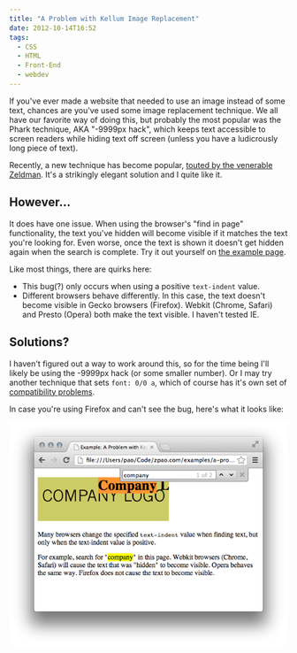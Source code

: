 ```yaml
---
title: "A Problem with Kellum Image Replacement"
date: 2012-10-14T16:52
tags:
  - CSS
  - HTML
  - Front-End
  - webdev
---
```


If you've ever made a website that needed to use an image instead of some text, chances are you've used some image replacement technique. We all have our favorite way of doing this, but probably the most popular was the Phark technique, AKA "-9999px hack", which keeps text accessible to screen readers while hiding text off screen (unless you have a ludicrously long piece of text).

Recently, a new technique has become popular, [touted by the venerable Zeldman](http://www.zeldman.com/2012/03/01/replacing-the-9999px-hack-new-image-replacement/). It's a strikingly elegant solution and I quite like it.

## However...

It does have one issue. When using the browser's "find in page" functionality, the text you've hidden will become visible if it matches the text you're looking for. Even worse, once the text is shown it doesn't get hidden again when the search is complete. Try it out yourself on [the example page](/examples/a-problem-with-kellum-image-replacement/).

Like most things, there are quirks here:

* This bug(?) only occurs when using a positive `text-indent` value.
* Different browsers behave differently. In this case, the text doesn't become visible in Gecko browsers (Firefox). Webkit (Chrome, Safari) and Presto (Opera) both make the text visible. I haven't tested IE.


## Solutions?

I haven't figured out a way to work around this, so for the time being I'll likely be using the -9999px hack (or some smaller number). Or I may try another technique that sets `font: 0/0 a`, which of course has it's own set of [compatibility problems](http://nicolasgallagher.com/another-css-image-replacement-technique/).

In case you're using Firefox and can't see the bug, here's what it looks like:

![](/img/posts/a-problem-with-kellum-image-replacement.png)
